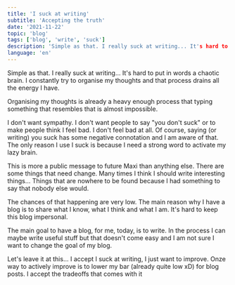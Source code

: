 ```yaml
---
title: 'I suck at writing'
subtitle: 'Accepting the truth'
date: '2021-11-22'
topic: 'blog'
tags: ['blog', 'write', 'suck']
description: 'Simple as that. I really suck at writing... It's hard to put in words a chaotic brain. I constantly try to organise my thoughts and that process drains all the energy I have'
language: 'en'
---
```


Simple as that. I really suck at writing... It's hard to put in words a chaotic brain. I constantly try to organise my thoughts and that process drains all the energy I have. 

Organising my thoughts is already a heavy enough process that typing something that resembles that is almost impossible.

I don't want sympathy. I don't want people to say "you don't suck" or to make people think I feel bad. I don't feel bad at all. Of course, saying (or writing) you suck has some negative connotation and I am aware of that. The only reason I use I suck is because I need a strong word to activate my lazy brain. 

This is more a public message to future Maxi than anything else. There are some things that need change. Many times I think I should write interesting things... Things that are nowhere to be found because I had something to say that nobody else would. 

The chances of that happening are very low. The main reason why I have a blog is to share what I know, what I think and what I am. It's hard to keep this blog impersonal. 

The main goal to have a blog, for me, today, is to write. In the process I can maybe write useful stuff but that doesn't come easy and I am not sure I want to change the goal of my blog. 

Let's leave it at this... I accept I suck at writing, I just want to improve. Onze way to actively improve is to lower my bar (already quite low xD) for blog posts. I accept the tradeoffs that comes with it
